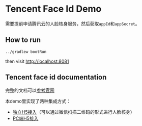 # Tencent Face Id Demo

需要提前申请腾讯云的人脸核身服务，然后获取`appId`和`appSecret`。

## How to run

```
../gradlew bootRun
```

then visit [http://localhost:8081](http://localhost:8081)

## Tencent face id documentation

完整的文档可以[参考官网](https://cloud.tencent.com/document/product/1007/31069)

本demo里实现了两种集成方式：

* [独立H5接入](https://cloud.tencent.com/document/product/1007/35883)（可以通过微信扫描二维码的形式进行人脸核身）
* [PC端H5接入](https://cloud.tencent.com/document/product/1007/35893)
